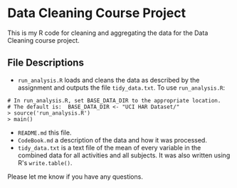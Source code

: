 # Data Cleaning Course Project

This is my R code for cleaning and aggregating the data for the
Data Cleaning course project.

## File Descriptions

* `run_analysis.R` loads and cleans the data as described by the
  assignment and outputs the file `tidy_data.txt`.  To use
  `run_analysis.R`:
```
# In run_analysis.R, set BASE_DATA_DIR to the appropriate location.
# The default is:  BASE_DATA_DIR <- "UCI HAR Dataset/"
> source('run_analysis.R')
> main()
```
* `README.md` this file.
* `CodeBook.md` a description of the data and how it was processed.
* `tidy_data.txt` is a text file of the mean of every variable in the combined data for all activities
   and all subjects.  It was also written using R's `write.table()`.

Please let me know if you have any questions.